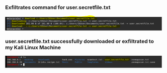 ### Exfiltrates command for user.secretfile.txt

![pic](69.PNG) 

### user.secretfile.txt successfully downloaded or exfiltrated to my Kali Linux Machine

![pic](70.PNG) 




